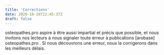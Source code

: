 ```yaml
---
title: 'Corrections'
date: 2020-10-26T22:45:37Z
draft: false
---
```


osteopathes.pro aspire à être aussi impartial et précis que possible,
et nous invitons nos lecteurs à nous signaler toute erreur à publications [arobase]
osteopathes.pro . Si nous découvrons une erreur, nous la corrigerons dans les meilleurs délais.

<!--more-->
